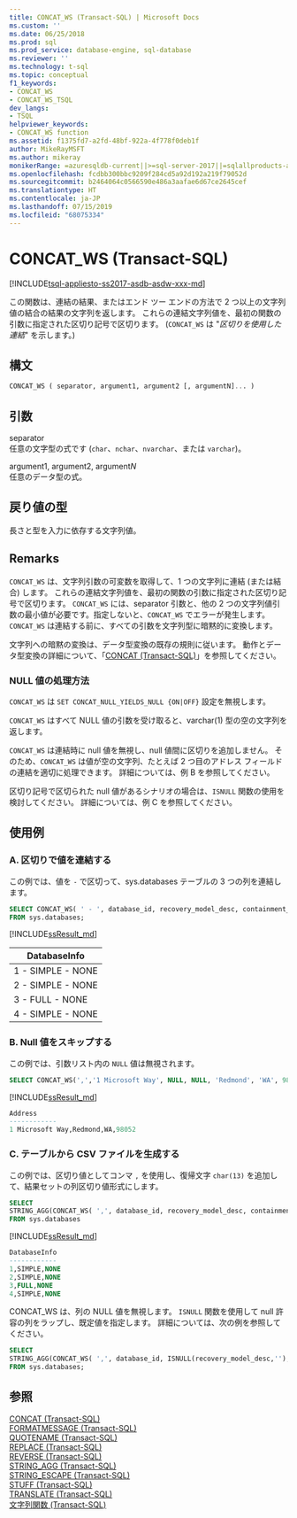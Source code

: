 ```yaml
---
title: CONCAT_WS (Transact-SQL) | Microsoft Docs
ms.custom: ''
ms.date: 06/25/2018
ms.prod: sql
ms.prod_service: database-engine, sql-database
ms.reviewer: ''
ms.technology: t-sql
ms.topic: conceptual
f1_keywords:
- CONCAT_WS
- CONCAT_WS_TSQL
dev_langs:
- TSQL
helpviewer_keywords:
- CONCAT_WS function
ms.assetid: f1375fd7-a2fd-48bf-922a-4f778f0deb1f
author: MikeRayMSFT
ms.author: mikeray
monikerRange: =azuresqldb-current||>=sql-server-2017||=sqlallproducts-allversions||>=sql-server-linux-2017||=azuresqldb-mi-current
ms.openlocfilehash: fcdbb300bbc9209f284cd5a92d192a219f79052d
ms.sourcegitcommit: b2464064c0566590e486a3aafae6d67ce2645cef
ms.translationtype: HT
ms.contentlocale: ja-JP
ms.lasthandoff: 07/15/2019
ms.locfileid: "68075334"
---
```

# <a name="concatws-transact-sql"></a>CONCAT_WS (Transact-SQL)
[!INCLUDE[tsql-appliesto-ss2017-asdb-asdw-xxx-md](../../includes/tsql-appliesto-ss2017-asdb-asdw-xxx-md.md)]

この関数は、連結の結果、またはエンド ツー エンドの方法で 2 つ以上の文字列値の結合の結果の文字列を返します。 これらの連結文字列値を、最初の関数の引数に指定された区切り記号で区切ります。 (`CONCAT_WS` は "*区切りを使用した連結*" を示します。)

##  <a name="syntax"></a>構文   
```sql
CONCAT_WS ( separator, argument1, argument2 [, argumentN]... )
```

## <a name="arguments"></a>引数   
separator  
任意の文字型の式です (`char`、`nchar`、`nvarchar`、または `varchar`)。

argument1, argument2, argument*N*  
任意のデータ型の式。

## <a name="return-types"></a>戻り値の型
長さと型を入力に依存する文字列値。

## <a name="remarks"></a>Remarks   
`CONCAT_WS` は、文字列引数の可変数を取得して、1 つの文字列に連結 (または結合) します。 これらの連結文字列値を、最初の関数の引数に指定された区切り記号で区切ります。 `CONCAT_WS` には、separator 引数と、他の 2 つの文字列値引数の最小値が必要です。指定しないと、`CONCAT_WS` でエラーが発生します。 `CONCAT_WS` は連結する前に、すべての引数を文字列型に暗黙的に変換します。 

文字列への暗黙の変換は、データ型変換の既存の規則に従います。 動作とデータ型変換の詳細について、「[CONCAT (Transact-SQL)](../../t-sql/functions/concat-transact-sql.md)」を参照してください。

### <a name="treatment-of-null-values"></a>NULL 値の処理方法

`CONCAT_WS` は `SET CONCAT_NULL_YIELDS_NULL {ON|OFF}` 設定を無視します。

`CONCAT_WS` はすべて NULL 値の引数を受け取ると、varchar(1) 型の空の文字列を返します。

`CONCAT_WS` は連結時に null 値を無視し、null 値間に区切りを追加しません。 そのため、`CONCAT_WS` は値が空の文字列、たとえば 2 つ目のアドレス フィールドの連結を適切に処理できます。 詳細については、例 B を参照してください。

区切り記号で区切られた null 値があるシナリオの場合は、`ISNULL` 関数の使用を検討してください。 詳細については、例 C を参照してください。

## <a name="examples"></a>使用例   

### <a name="a--concatenating-values-with-separator"></a>A.  区切りで値を連結する
この例では、値を `-` で区切って、sys.databases テーブルの 3 つの列を連結します。   

```sql
SELECT CONCAT_WS( ' - ', database_id, recovery_model_desc, containment_desc) AS DatabaseInfo
FROM sys.databases;
```

[!INCLUDE[ssResult_md](../../includes/ssresult-md.md)]   

|DatabaseInfo |  
|---------|
|1 - SIMPLE - NONE |
|2 - SIMPLE - NONE |
|3 - FULL - NONE |
|4 - SIMPLE - NONE |


### <a name="b--skipping-null-values"></a>B.  Null 値をスキップする
この例では、引数リスト内の `NULL` 値は無視されます。

```sql
SELECT CONCAT_WS(',','1 Microsoft Way', NULL, NULL, 'Redmond', 'WA', 98052) AS Address;
```

[!INCLUDE[ssResult_md](../../includes/ssresult-md.md)]   

```sql
Address
------------   
1 Microsoft Way,Redmond,WA,98052
```

### <a name="c--generating-csv-file-from-table"></a>C.  テーブルから CSV ファイルを生成する
この例では、区切り値としてコンマ `,` を使用し、復帰文字 `char(13)` を追加して、結果セットの列区切り値形式にします。

```sql
SELECT 
STRING_AGG(CONCAT_WS( ',', database_id, recovery_model_desc, containment_desc), char(13)) AS DatabaseInfo
FROM sys.databases
```

[!INCLUDE[ssResult_md](../../includes/ssresult-md.md)]   

```sql
DatabaseInfo
------------   
1,SIMPLE,NONE
2,SIMPLE,NONE
3,FULL,NONE 
4,SIMPLE,NONE 
```

CONCAT_WS は、列の NULL 値を無視します。 `ISNULL` 関数を使用して null 許容の列をラップし、既定値を指定します。 詳細については、次の例を参照してください。

```sql
SELECT 
STRING_AGG(CONCAT_WS( ',', database_id, ISNULL(recovery_model_desc,''), ISNULL(containment_desc,'N/A')), char(13)) AS DatabaseInfo
FROM sys.databases;
```

## <a name="see-also"></a>参照
 [CONCAT &#40;Transact-SQL&#41;](../../t-sql/functions/concat-transact-sql.md)  
 [FORMATMESSAGE &#40;Transact-SQL&#41;](../../t-sql/functions/formatmessage-transact-sql.md)  
 [QUOTENAME &#40;Transact-SQL&#41;](../../t-sql/functions/quotename-transact-sql.md)  
 [REPLACE &#40;Transact-SQL&#41;](../../t-sql/functions/replace-transact-sql.md)  
 [REVERSE &#40;Transact-SQL&#41;](../../t-sql/functions/reverse-transact-sql.md)  
 [STRING_AGG &#40;Transact-SQL&#41;](../../t-sql/functions/string-agg-transact-sql.md)  
 [STRING_ESCAPE &#40;Transact-SQL&#41;](../../t-sql/functions/string-escape-transact-sql.md)  
 [STUFF &#40;Transact-SQL&#41;](../../t-sql/functions/stuff-transact-sql.md)  
 [TRANSLATE &#40;Transact-SQL&#41;](../../t-sql/functions/translate-transact-sql.md)  
 [文字列関数 &#40;Transact-SQL&#41;](../../t-sql/functions/string-functions-transact-sql.md)  

